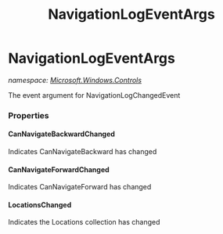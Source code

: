 ﻿---
title: NavigationLogEventArgs
---

# NavigationLogEventArgs
_namespace: [Microsoft.Windows.Controls](N-Microsoft.Windows.Controls.html)_

The event argument for NavigationLogChangedEvent



### Properties

#### CanNavigateBackwardChanged
Indicates CanNavigateBackward has changed
#### CanNavigateForwardChanged
Indicates CanNavigateForward has changed
#### LocationsChanged
Indicates the Locations collection has changed

